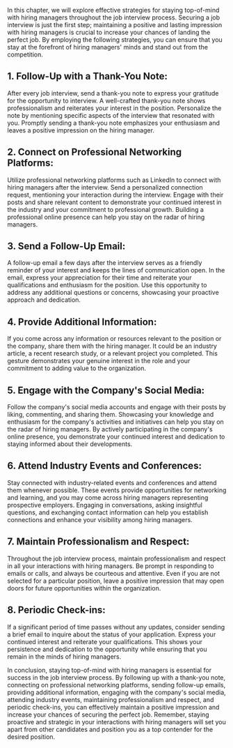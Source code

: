 
In this chapter, we will explore effective strategies for staying top-of-mind with hiring managers throughout the job interview process. Securing a job interview is just the first step; maintaining a positive and lasting impression with hiring managers is crucial to increase your chances of landing the perfect job. By employing the following strategies, you can ensure that you stay at the forefront of hiring managers' minds and stand out from the competition.

## 1\. **Follow-Up with a Thank-You Note**:

After every job interview, send a thank-you note to express your gratitude for the opportunity to interview. A well-crafted thank-you note shows professionalism and reiterates your interest in the position. Personalize the note by mentioning specific aspects of the interview that resonated with you. Promptly sending a thank-you note emphasizes your enthusiasm and leaves a positive impression on the hiring manager.

## 2\. **Connect on Professional Networking Platforms**:

Utilize professional networking platforms such as LinkedIn to connect with hiring managers after the interview. Send a personalized connection request, mentioning your interaction during the interview. Engage with their posts and share relevant content to demonstrate your continued interest in the industry and your commitment to professional growth. Building a professional online presence can help you stay on the radar of hiring managers.

## 3\. **Send a Follow-Up Email**:

A follow-up email a few days after the interview serves as a friendly reminder of your interest and keeps the lines of communication open. In the email, express your appreciation for their time and reiterate your qualifications and enthusiasm for the position. Use this opportunity to address any additional questions or concerns, showcasing your proactive approach and dedication.

## 4\. **Provide Additional Information**:

If you come across any information or resources relevant to the position or the company, share them with the hiring manager. It could be an industry article, a recent research study, or a relevant project you completed. This gesture demonstrates your genuine interest in the role and your commitment to adding value to the organization.

## 5\. **Engage with the Company's Social Media**:

Follow the company's social media accounts and engage with their posts by liking, commenting, and sharing them. Showcasing your knowledge and enthusiasm for the company's activities and initiatives can help you stay on the radar of hiring managers. By actively participating in the company's online presence, you demonstrate your continued interest and dedication to staying informed about their developments.

## 6\. **Attend Industry Events and Conferences**:

Stay connected with industry-related events and conferences and attend them whenever possible. These events provide opportunities for networking and learning, and you may come across hiring managers representing prospective employers. Engaging in conversations, asking insightful questions, and exchanging contact information can help you establish connections and enhance your visibility among hiring managers.

## 7\. **Maintain Professionalism and Respect**:

Throughout the job interview process, maintain professionalism and respect in all your interactions with hiring managers. Be prompt in responding to emails or calls, and always be courteous and attentive. Even if you are not selected for a particular position, leave a positive impression that may open doors for future opportunities within the organization.

## 8\. **Periodic Check-ins**:

If a significant period of time passes without any updates, consider sending a brief email to inquire about the status of your application. Express your continued interest and reiterate your qualifications. This shows your persistence and dedication to the opportunity while ensuring that you remain in the minds of hiring managers.

In conclusion, staying top-of-mind with hiring managers is essential for success in the job interview process. By following up with a thank-you note, connecting on professional networking platforms, sending follow-up emails, providing additional information, engaging with the company's social media, attending industry events, maintaining professionalism and respect, and periodic check-ins, you can effectively maintain a positive impression and increase your chances of securing the perfect job. Remember, staying proactive and strategic in your interactions with hiring managers will set you apart from other candidates and position you as a top contender for the desired position.
